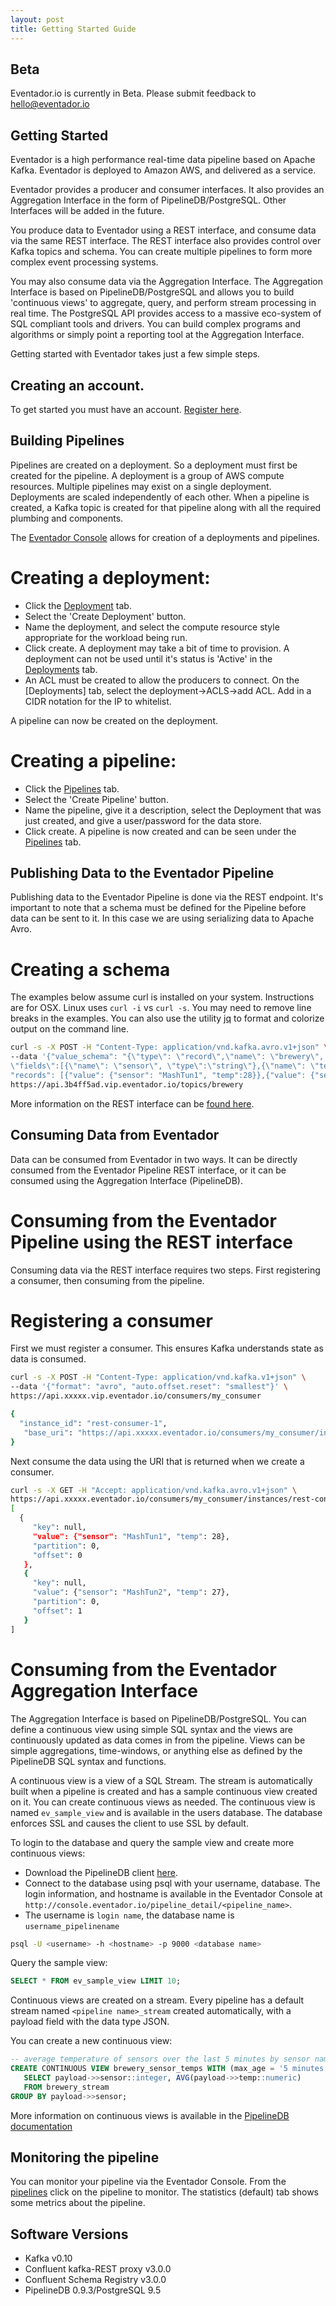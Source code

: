 ```yaml
---
layout: post
title: Getting Started Guide
---
```


## Beta

Eventador.io is currently in Beta. Please submit feedback to [hello@eventador.io](mailto:hello@eventador.io)

## Getting Started

Eventador is a high performance real-time data pipeline based on Apache Kafka. Eventador is deployed to Amazon AWS, and delivered as a service.

Eventador provides a producer and consumer interfaces. It also provides an Aggregation Interface in the form of PipelineDB/PostgreSQL. Other Interfaces will be added in the future.

You produce data to Eventador using a REST interface, and consume data via the same REST interface. The REST interface also provides control over Kafka topics and schema. You can create multiple pipelines to form more complex event processing systems.

You may also consume data via the Aggregation Interface. The Aggregation Interface is based on PipelineDB/PostgreSQL and allows you to build 'continuous views' to aggregate, query, and perform stream processing in real time. The PostgreSQL API provides access to a massive eco-system of SQL compliant tools and drivers. You can build complex programs and algorithms or simply point a reporting tool at the Aggregation Interface.

Getting started with Eventador takes just a few simple steps.

## Creating an account.

To get started you must have an account. [Register here](http://console.eventador.io/register).

## Building Pipelines

Pipelines are created on a deployment. So a deployment must first be created for the pipeline. A deployment is a group of AWS compute resources. Multiple pipelines may exist on a single deployment. Deployments are scaled independently of each other. When a pipeline is created, a Kafka topic is created for that pipeline along with all the required plumbing and components.

The [Eventador Console](https://console.eventador.io) allows for creation of a deployments and pipelines.

# Creating a deployment:
- Click the [Deployment](http://console.eventador.io/deployments) tab.
- Select the 'Create Deployment' button.
- Name the deployment, and select the compute resource style appropriate for the workload being run.
- Click create. A deployment may take a bit of time to provision. A deployment can not be used until it's status is 'Active' in the [Deployments](http://console.eventador.io/deployments) tab.
- An ACL must be created to allow the producers to connect. On the [Deployments] tab, select the deployment->ACLS->add ACL. Add in a CIDR notation for the IP to whitelist.

A pipeline can now be created on the deployment.

# Creating a pipeline:
- Click the [Pipelines](http://console.eventador.io/pipelines) tab.
- Select the 'Create Pipeline' button.
- Name the pipeline, give it a description, select the Deployment that was just created, and give a user/password for the data store.
- Click create. A pipeline is now created and can be seen under the [Pipelines](http://console.eventador.io/pipelines) tab.

## Publishing Data to the Eventador Pipeline

Publishing data to the Eventador Pipeline is done via the REST endpoint. It's important to note that a schema must be defined for the Pipeline before data can be sent to it. In this case we are using serializing data to Apache Avro.

# Creating a schema

The examples below assume curl is installed on your system. Instructions are for OSX. Linux uses ```curl -i``` vs ```curl -s```. You may need to remove line breaks in the examples. You can also use the utility [jq](https://stedolan.github.io/jq/) to format and colorize output on the command line.

```bash
curl -s -X POST -H "Content-Type: application/vnd.kafka.avro.v1+json" \
--data '{"value_schema": "{\"type\": \"record\",\"name\": \"brewery\",
\"fields\":[{\"name\": \"sensor\", \"type\":\"string\"},{\"name\": \"temp\", \"type\": \"int\"}]}",
"records": [{"value": {"sensor": "MashTun1", "temp":28}},{"value": {"sensor": "MashTun2", "temp":27}}]}' \
https://api.3b4ff5ad.vip.eventador.io/topics/brewery
```

More information on the REST interface can be [found here](http://docs.confluent.io/3.0.0/kafka-rest/docs/api.html).

## Consuming Data from Eventador

Data can be consumed from Eventador in two ways. It can be directly consumed from the Eventador Pipeline REST interface, or it can be consumed using the Aggregation Interface (PipelineDB).

# Consuming from the Eventador Pipeline using the REST interface

Consuming data via the REST interface requires two steps. First registering a consumer, then consuming from the pipeline.

# Registering a consumer

First we must register a consumer. This ensures Kafka understands state as data is consumed.

```bash
curl -s -X POST -H "Content-Type: application/vnd.kafka.v1+json" \
--data '{"format": "avro", "auto.offset.reset": "smallest"}' \
https://api.xxxxx.vip.eventador.io/consumers/my_consumer

{
  "instance_id": "rest-consumer-1",
   "base_uri": "https://api.xxxxx.eventador.io/consumers/my_consumer/instances/rest-consumer-1"
}

```

Next consume the data using the URI that is returned when we create a consumer.

```bash
curl -s -X GET -H "Accept: application/vnd.kafka.avro.v1+json" \
https://api.xxxxx.eventador.io/consumers/my_consumer/instances/rest-consumer-1/topics/brewery
[
  {
     "key": null,
     "value": {"sensor": "MashTun1", "temp": 28},
     "partition": 0,
     "offset": 0
   },
   {
     "key": null,
     "value": {"sensor": "MashTun2", "temp": 27},
     "partition": 0,
     "offset": 1
   }
]
```

# Consuming from the Eventador Aggregation Interface

The Aggregation Interface is based on PipelineDB/PostgreSQL. You can define a continuous view using simple SQL syntax and the views are continuously updated as data comes in from the pipeline. Views can be simple aggregations, time-windows, or anything else as defined by the PipelineDB SQL syntax and functions.

A continuous view is a view of a SQL Stream. The stream is automatically built when a pipeline is created and has a sample continuous view created on it. You can create continuous views as needed. The continuous view is named ```ev_sample_view``` and is available in the users database. The database enforces SSL and causes the client to use SSL by default.

To login to the database and query the sample view and create more continuous views:

- Download the PipelineDB client [here](https://www.pipelinedb.com/download).
- Connect to the database using psql with your username, database. The login information, and hostname is available in the Eventador Console at ```http://console.eventador.io/pipeline_detail/<pipeline_name>```.
- The username is ```login name```, the database name is ```username_pipelinename```

```bash
psql -U <username> -h <hostname> -p 9000 <database name>
```

Query the sample view:

```sql
SELECT * FROM ev_sample_view LIMIT 10;
```

Continuous views are created on a stream. Every pipeline has a default stream named ```<pipeline name>_stream``` created automatically, with a payload field with the data type JSON.

You can create a new continuous view:

```sql
-- average temperature of sensors over the last 5 minutes by sensor name
CREATE CONTINUOUS VIEW brewery_sensor_temps WITH (max_age = '5 minutes') AS
   SELECT payload->>sensor::integer, AVG(payload->>temp::numeric)
   FROM brewery_stream
GROUP BY payload->>sensor;
```

More information on continuous views is available in the [PipelineDB documentation](http://docs.pipelinedb.com/continuous-views.html)

## Monitoring the pipeline

You can monitor your pipeline via the Eventador Console. From the [pipelines](http://console.eventador.io/pipelines) click on the pipeline to monitor. The statistics (default) tab shows some metrics about the pipeline.

## Software Versions
- Kafka v0.10
- Confluent kafka-REST proxy v3.0.0
- Confluent Schema Registry v3.0.0
- PipelineDB 0.9.3/PostgreSQL 9.5
